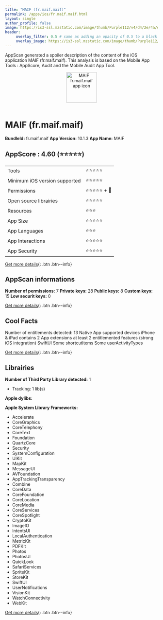 ```yaml
---
title: "MAIF (fr.maif.maif)"
permalink: /apps/ios/fr.maif.maif.html
layout: single
author_profile: false
image: https://is3-ssl.mzstatic.com/image/thumb/Purple112/v4/d4/2e/4a/d42e4ac8-1409-ecd1-60b6-4bad7e10288a/AppIcon-0-1x_U007emarketing-0-7-0-sRGB-85-220.png/512x512bb.jpg
header: 
     overlay_filter: 0.5 # same as adding an opacity of 0.5 to a black background
     overlay_image: https://is3-ssl.mzstatic.com/image/thumb/Purple112/v4/d4/2e/4a/d42e4ac8-1409-ecd1-60b6-4bad7e10288a/AppIcon-0-1x_U007emarketing-0-7-0-sRGB-85-220.png/512x512bb.jpg
---
```

AppScan generated a spoiler description of the content of the iOS application MAIF (fr.maif.maif). This analysis is based on the Mobile App Tools : AppScore, Audit and the Mobile Audit App Tool.

  
  
<div style="text-align: center;"><img src="https://is3-ssl.mzstatic.com/image/thumb/Purple112/v4/d4/2e/4a/d42e4ac8-1409-ecd1-60b6-4bad7e10288a/AppIcon-0-1x_U007emarketing-0-7-0-sRGB-85-220.png/512x512bb.jpg" width="100" height="100" alt="MAIF fr.maif.maif app icon"></div></br>
  
# MAIF (fr.maif.maif)

**BundleId:** fr.maif.maif
**App Version:** 10.1.3
**App Name:** MAIF


## AppScore : 4.60 (⭐️⭐️⭐️⭐️⭐️) 

<table>
<tr><td> Tools </td><td> ⭐️⭐️⭐️⭐️⭐️ </td></tr>
<tr><td> Minimum iOS version supported </td><td> ⭐️⭐️⭐️⭐️⭐️ </td></tr>
<tr><td> Permissions </td><td> ⭐️⭐️⭐️⭐️⭐️ + 🌟 </td></tr>
<tr><td> Open source librairies </td><td> ⭐️⭐️⭐️⭐️⭐️ </td></tr>
<tr><td> Resources </td><td> ⭐️⭐️⭐️ </td></tr>
<tr><td> App Size </td><td> ⭐️⭐️⭐️⭐️⭐️ </td></tr>
<tr><td> App Languages </td><td> ⭐️⭐️⭐️ </td></tr>
<tr><td> App Interactions </td><td> ⭐️⭐️⭐️⭐️⭐️ </td></tr>
<tr><td> App Security </td><td> ⭐️⭐️⭐️⭐️⭐️ </td></tr>
</table>

[Get more details](/pricing.html){: .btn .btn--info}  
  
## AppScan informations 

**Number of permissions:** 7
**Private keys:** 28
**Public keys:** 8
**Custom keys:** 15
**Low securit keys:** 0
  
[Get more details](/pricing.html){: .btn .btn--info}

## Cool Facts

Number of entitlements detected: 13
Native App
supported devices iPhone & iPad
contains 2 App extensions
at least 2 entitlemented features (strong iOS integration)
SwiftUI
Some shortcutItems 
Some userActivityTypes
  
[Get more details](/pricing.html){: .btn .btn--info}

## Librairies 
**Number of Third Party Library detected:** 1
- Tracking: 1 lib(s)

**Apple dylibs:**


**Apple System Library Frameworks:**
- Accelerate
- CoreGraphics
- CoreTelephony
- CoreText
- Foundation
- QuartzCore
- Security
- SystemConfiguration
- UIKit
- MapKit
- MessageUI
- AVFoundation
- AppTrackingTransparency
- Combine
- CoreData
- CoreFoundation
- CoreLocation
- CoreMedia
- CoreServices
- CoreSpotlight
- CryptoKit
- ImageIO
- IntentsUI
- LocalAuthentication
- MetricKit
- PDFKit
- Photos
- PhotosUI
- QuickLook
- SafariServices
- SpriteKit
- StoreKit
- SwiftUI
- UserNotifications
- VisionKit
- WatchConnectivity
- WebKit


  
[Get more details](/pricing.html){: .btn .btn--info}

